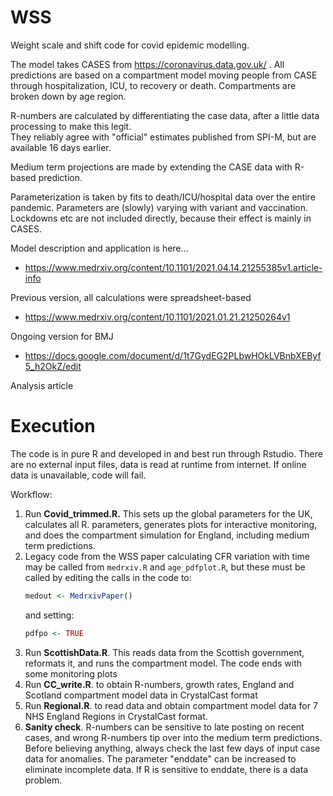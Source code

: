 # WSS
Weight scale and shift code for covid epidemic modelling.

The model takes CASES from https://coronavirus.data.gov.uk/ .  All predictions are based on a compartment model moving people from CASE through hospitalization, ICU, to recovery or death.  Compartments are broken down by age region.

R-numbers are calculated by differentiating the case data, after a little data processing to make this legit.  
They reliably agree with "official" estimates published from SPI-M, but are available 16 days earlier.  

Medium term projections are made by extending the CASE data with R-based prediction. 

Parameterization is taken by fits to death/ICU/hospital data over the entire pandemic.  Parameters are (slowly) varying with variant and vaccination.
Lockdowns etc are not included directly, because their effect is mainly in CASES.

Model description and application is here...

* https://www.medrxiv.org/content/10.1101/2021.04.14.21255385v1.article-info

Previous version, all calculations were spreadsheet-based

* https://www.medrxiv.org/content/10.1101/2021.01.21.21250264v1

Ongoing version for BMJ

* https://docs.google.com/document/d/1t7GydEG2PLbwHOkLVBnbXEByf5_h2OkZ/edit

Analysis article

# Execution

The code is in pure R and developed in and best run through Rstudio.  There are no external input files, data is read at runtime from internet.   If online data is unavailable, code will fail.

Workflow:

1. Run **Covid_trimmed.R.**  This sets up the global parameters for the UK, calculates all R. parameters, generates plots for interactive monitoring, and does the compartment simulation for England, including medium term predictions.  
1. Legacy code from the WSS paper calculating CFR variation with time may be called from `medrxiv.R` and `age_pdfplot.R`, but these must be called by editing the calls in the code to:
   ```R
   medout <- MedrxivPaper()
   ```
   and setting:
   ```R
   pdfpo <- TRUE
   ```
1. Run **ScottishData.R**. This reads data from the Scottish government, reformats it, and runs the compartment model.  The code ends with some monitoring plots
1. Run **CC_write.R**. to obtain R-numbers, growth rates, England and Scotland compartment model data in CrystalCast format
1. Run **Regional.R**. to read data and obtain compartment model data for 7 NHS England Regions in CrystalCast format.
1. **Sanity check**. R-numbers can be sensitive to late posting on recent cases, and wrong R-numbers tip over into the medium term predictions.  Before believing anything, always check the last few days of input case data for anomalies.  The parameter "enddate" can be increased to eliminate incomplete data.  If R is sensitive to enddate, there is a data problem.
